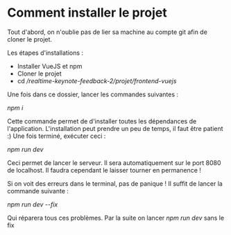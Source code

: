 # Comment installer le projet

Tout d'abord, on n'oublie pas de lier sa machine au compte git afin de cloner le projet.

Les étapes d'installations : 

- Installer VueJS et npm
- Cloner le projet
- cd */realtime-keynote-feedback-2/projet/frontend-vuejs*

Une fois dans ce dossier, lancer les commandes suivantes : 

*npm i*

Cette commande permet de d'installer toutes les dépendances de l'application.
L'installation peut prendre un peu de temps, il faut être patient :)
Une fois terminé, exécuter ceci : 

*npm run dev*

Ceci permet de lancer le serveur. Il sera automatiquement sur le port 8080 de localhost. 
Il faudra cependant le laisser tourner en permanence !

Si on voit des erreurs dans le terminal, pas de panique ! Il suffit de lancer la commande suivante :

*npm run dev --fix*

Qui réparera tous ces problèmes. Par la suite on lancer *npm run dev* sans le fix
